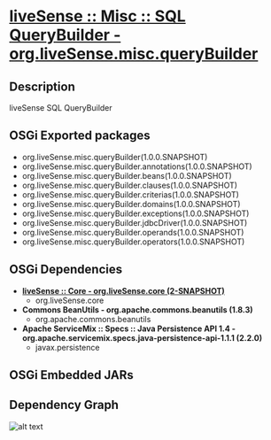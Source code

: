 # [liveSense :: Misc :: SQL QueryBuilder - org.liveSense.misc.queryBuilder](http://github.com/liveSense/org.liveSense.misc.queryBuilder)

## Description
liveSense SQL QueryBuilder

## OSGi Exported packages
* org.liveSense.misc.queryBuilder(1.0.0.SNAPSHOT)
* org.liveSense.misc.queryBuilder.annotations(1.0.0.SNAPSHOT)
* org.liveSense.misc.queryBuilder.beans(1.0.0.SNAPSHOT)
* org.liveSense.misc.queryBuilder.clauses(1.0.0.SNAPSHOT)
* org.liveSense.misc.queryBuilder.criterias(1.0.0.SNAPSHOT)
* org.liveSense.misc.queryBuilder.domains(1.0.0.SNAPSHOT)
* org.liveSense.misc.queryBuilder.exceptions(1.0.0.SNAPSHOT)
* org.liveSense.misc.queryBuilder.jdbcDriver(1.0.0.SNAPSHOT)
* org.liveSense.misc.queryBuilder.operands(1.0.0.SNAPSHOT)
* org.liveSense.misc.queryBuilder.operators(1.0.0.SNAPSHOT)

## OSGi Dependencies
* __[liveSense :: Core - org.liveSense.core (2-SNAPSHOT)](http://github.com/liveSense/org.liveSense.core)__
	* org.liveSense.core
* __Commons BeanUtils - org.apache.commons.beanutils (1.8.3)__
	* org.apache.commons.beanutils
* __Apache ServiceMix :: Specs :: Java Persistence API 1.4 - org.apache.servicemix.specs.java-persistence-api-1.1.1 (2.2.0)__
	* javax.persistence

## OSGi Embedded JARs

## Dependency Graph
![alt text](http://raw.github.com.everydayimmirror.in/liveSense/org.liveSense.misc.queryBuilder/master/osgidependencies.svg "")